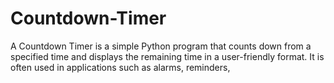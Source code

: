 # Countdown-Timer
A Countdown Timer is a simple Python program that counts down from a specified time and displays the remaining time in a user-friendly format.
It is often used in applications such as alarms, reminders,
